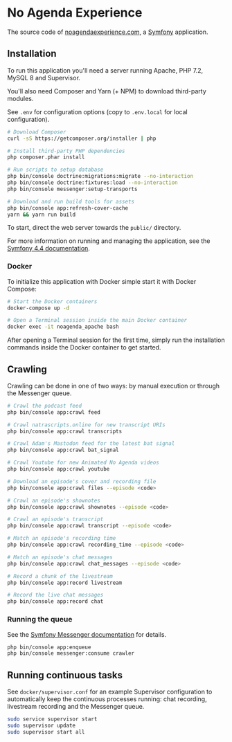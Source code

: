 # No Agenda Experience

The source code of [noagendaexperience.com](https://www.noagendaexperience.com),
a [Symfony](https://symfony.com/) application.

## Installation

To run this application you'll need a server running Apache, PHP 7.2, MySQL 8
and Supervisor.

You'll also need Composer and Yarn (+ NPM) to download third-party modules.

See `.env` for configuration options (copy to `.env.local` for local configuration).

```bash
# Download Composer
curl -sS https://getcomposer.org/installer | php

# Install third-party PHP dependencies
php composer.phar install

# Run scripts to setup database
php bin/console doctrine:migrations:migrate --no-interaction
php bin/console doctrine:fixtures:load --no-interaction
php bin/console messenger:setup-transports

# Download and run build tools for assets
php bin/console app:refresh-cover-cache
yarn && yarn run build
```

To start, direct the web server towards the `public/` directory.

For more information on running and managing the application, see the
[Symfony 4.4 documentation](https://symfony.com/doc/4.4/index.html).

### Docker

To initialize this application with Docker simple start it with Docker Compose:

```bash
# Start the Docker containers
docker-compose up -d

# Open a Terminal session inside the main Docker container
docker exec -it noagenda_apache bash
```

After opening a Terminal session for the first time, simply run the installation
commands inside the Docker container to get started.

## Crawling

Crawling can be done in one of two ways: by manual execution or through the 
Messenger queue. 

```bash
# Crawl the podcast feed
php bin/console app:crawl feed

# Crawl natrascripts.online for new transcript URIs
php bin/console app:crawl transcripts

# Crawl Adam's Mastodon feed for the latest bat signal
php bin/console app:crawl bat_signal

# Crawl Youtube for new Animated No Agenda videos
php bin/console app:crawl youtube

# Download an episode's cover and recording file
php bin/console app:crawl files --episode <code>

# Crawl an episode's shownotes
php bin/console app:crawl shownotes --episode <code>

# Crawl an episode's transcript
php bin/console app:crawl transcript --episode <code>

# Match an episode's recording time
php bin/console app:crawl recording_time --episode <code>

# Match an episode's chat messages
php bin/console app:crawl chat_messages --episode <code>

# Record a chunk of the livestream
php bin/console app:record livestream

# Record the live chat messages
php bin/console app:record chat
```

### Running the queue

See the [Symfony Messenger documentation](https://symfony.com/doc/4.4/messenger.html)
for details.

```bash
php bin/console app:enqueue
php bin/console messenger:consume crawler
```

## Running continuous tasks
See `docker/supervisor.conf` for an example Supervisor configuration to 
automatically keep the continuous processes running: chat recording, livestream
recording and the Messenger queue.

```bash
sudo service supervisor start
sudo supervisor update
sudo supervisor start all
```
